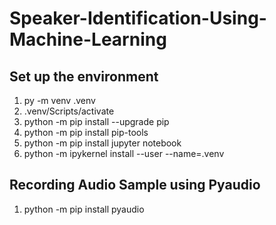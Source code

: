 # Speaker-Identification-Using-Machine-Learning

## Set up the environment
1. py -m venv .venv
2. .venv/Scripts/activate
3. python -m pip install --upgrade pip
4. python -m pip install pip-tools
5. python -m pip install jupyter notebook
6. python -m ipykernel install --user --name=.venv

## Recording Audio Sample using Pyaudio
1. python -m pip install pyaudio

